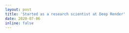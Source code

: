 ```yaml
---
layout: post
title: 'Started as a research scientist at Deep Render'
date: 2020-07-06
inline: false
---
```


